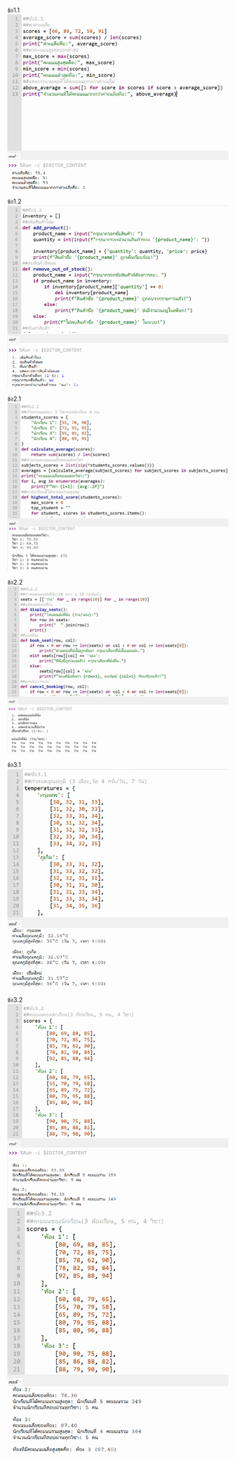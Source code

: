 ข้อ1.1
![alt text](image.png)

ข้อ1.2
![alt text](image-1.png)

ข้อ2.1
![alt text](image-2.png)

ข้อ2.2
![alt text](image-3.png)

ข้อ3.1
![alt text](image-4.png)

ข้อ3.2
![alt text](image-5.png)
![alt text](image-6.png)